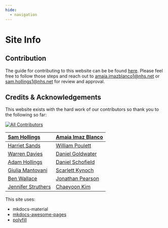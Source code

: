 ```yaml
---
hide:
  - navigation
---
```


# Site Info

## Contribution
The guide for contributing to this website can be be found [here](https://github.com/nhsengland/datascience/blob/main/CONTRIBUTE.md). Please feel free to follow those steps and reach out to [amaia.imazblanco1@nhs.net](mailto:amaia.imazblanco1@nhs.net) or [sam.hollings1@nhs.net](mailto:sam.hollings1@nhs.net) for review and approval. 


## Credits & Acknowledgements
This website exists with the hard work of our contributors so thank you to the following so far: 

<!-- ALL-CONTRIBUTORS-LIST:START - Do not remove or modify this section -->
<!-- prettier-ignore-start -->
<!-- markdownlint-disable -->

<!-- markdownlint-restore -->
<!-- prettier-ignore-end -->

<!-- ALL-CONTRIBUTORS-LIST:END -->

[![All Contributors](https://img.shields.io/github/all-contributors/nhsengland/datascience?color=ee8449&style=flat-square)](#contributors)

|[Sam Hollings](https://github.com/SamHollings) | [Amaia Imaz Blanco](https://github.com/amaiaita) |
| :---------------------------------------------| :------------------------------------------------|
| [Harriet Sands](https://github.com/harrietrs)| [William Poulett](https://github.com/willpoulett) |
|[Warren Davies](https://github.com/warren-davies4) | [Daniel Goldwater](https://github.com/DanGoldwater1) |
| [Adam Hollings](https://github.com/AdamHollings)| [Daniel Schofield](https://github.com/danjscho) |
| [Giulia Mantovani](https://github.com/GiuliaMantovani1) | [Scarlett Kynoch](https://github.com/scarlett-k-nhs) |
| [Ben Wallace](https://github.com/benWallace57) | [Jonathan Pearson](https://github.com/jrpearson-nhs) |
| [Jennifer Struthers](https://github.com/jenniferstruthers1-nhs) | [Chaeyoon Kim](https://github.com/ChaeyoonKimNHSE) |

This site uses:

- mkdocs-material
- [mkdocs-awesome-pages](https://github.com/lukasgeiter/mkdocs-awesome-pages-plugin)
- [polyfill](https://polyfill.io/v3/polyfill.min.js?features=es6)